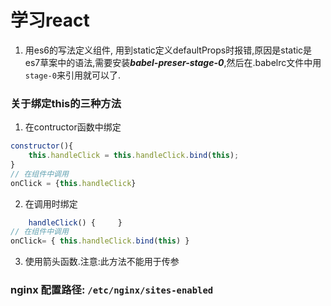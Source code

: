 # 学习react
1. 用es6的写法定义组件, 用到static定义defaultProps时报错,原因是static是es7草案中的语法,需要安装***babel-preser-stage-0***,然后在.babelrc文件中用`stage-0`来引用就可以了.

### 关于绑定this的三种方法

1. 在contructor函数中绑定
```javascript
constructor(){
	this.handleClick = this.handleClick.bind(this);
}
// 在组件中调用
onClick = {this.handleClick}
```

2. 在调用时绑定
```JavaScript
	handleClick() { 	}
// 在组件中调用
onClick= { this.handleClick.bind(this) }
```

3. 使用箭头函数.注意:此方法不能用于传参



### nginx 配置路径: `/etc/nginx/sites-enabled`

